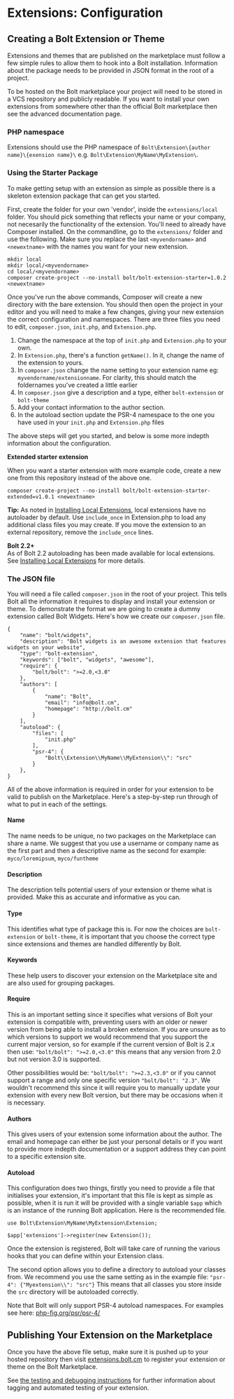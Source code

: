 Extensions: Configuration
=========================

## Creating a Bolt Extension or Theme

Extensions and themes that are published on the marketplace must follow a few
simple rules to allow them to hook into a Bolt installation. Information about
the package needs to be provided in JSON format in the root of a project.

To be hosted on the Bolt marketplace your project will need to be stored in a
VCS repository and publicly readable. If you want to install your own extensions
from somewhere other than the official Bolt marketplace then see the advanced
documentation page.

### PHP namespace

Extensions should use the PHP namespace of `Bolt\Extension\{author name}\{exension name}\`
e.g. `Bolt\Extension\MyName\MyExtension\`.

### Using the Starter Package

To make getting setup with an extension as simple as possible there is a
skeleton extension package that can get you started.

First, create the folder for your own 'vendor', inside the `extensions/local`
folder. You should pick something that reflects your name or your company, not
necesarily the functionality of the extension. You'll need to already have
Composer installed. On the commandline, go to the `extensions/` folder and use
the following. Make sure you replace the last `<myvendorname>` and
`<newextname>` with the names you want for your new extension.

```
mkdir local
mkdir local/<myvendorname>
cd local/<myvendorname>
composer create-project --no-install bolt/bolt-extension-starter=1.0.2 <newextname>
```

Once you've run the above commands, Composer will create a new directory with
the bare extension. You should then open the project in your editor and you will
need to make a few changes, giving your new extension the correct configuration
and namespaces. There are three files you need to edit, `composer.json`,
`init.php`, and `Extension.php`.

 1. Change the namespace at the top of `init.php` and `Extension.php` to your
    own.
 2. In `Extension.php`, there's a function `getName()`. In it, change the name
    of the extension to yours.
 3. In `composer.json` change the name setting to your extension name eg:
    `myvendorname/extensionname`. For clarity, this should match the foldernames
    you've created a little earlier
 4. In `composer.json` give a description and a type, either `bolt-extension` or
    `bolt-theme`
 5. Add your contact information to the author section.
 6. In the autoload section update the PSR-4 namespace to the one you have used
    in your `init.php` and `Extension.php` files

The above steps will get you started, and below is some more indepth information
about the configuration.

**Extended starter extension**

When you want a starter extension with more example code, create a new one from this repository instead of the above one.

```
composer create-project --no-install bolt/bolt-extension-starter-extended=v1.0.1 <newextname>
```

<p class="note"><strong>Tip:</strong> As noted in <a href="/howto/installing-local-extensions">Installing Local Extensions</a>, local extensions have no autoloader by default. Use <code>include_once</code> in Extension.php to load any additional class files you may create. If you move the extension to an external repository, remove the <code>include_once</code> lines.</p>

<p class="meta">
    <strong>Bolt 2.2+</strong><br>
    As of Bolt 2.2 autoloading has been made available for local extensions. See <a href="/howto/installing-local-extensions">Installing Local Extensions</a> for more details.
</p>

### The JSON file

You will need a file called `composer.json` in the root of your project. This
tells Bolt all the information it requires to display and install your extension
or theme. To demonstrate the format we are going to create a dummy extension
called Bolt Widgets. Here's how we create our `composer.json` file.

```
{
    "name": "bolt/widgets",
    "description": "Bolt widgets is an awesome extension that features widgets on your website",
    "type": "bolt-extension",
    "keywords": ["bolt", "widgets", "awesome"],
    "require": {
        "bolt/bolt": ">=2.0,<3.0"
    },
    "authors": [
        {
            "name": "Bolt",
            "email": "info@bolt.cm",
            "homepage": "http://bolt.cm"
        }
    ],
    "autoload": {
        "files": [
            "init.php"
        ],
        "psr-4": {
            "Bolt\\Extension\\MyName\\MyExtension\\": "src"
        }
    },
}
```


All of the above information is required in order for your extension to be valid
to publish on the Marketplace. Here's a step-by-step run through of what to put
in each of the settings.

#### Name
The name needs to be unique, no two packages on the Marketplace can share a
name. We suggest that you use a username or company name as the first part and
then a descriptive name as the second for example: `myco/loremipsum`,
`myco/funtheme`

#### Description
The description tells potential users of your extension or theme what is
provided. Make this as accurate and informative as you can.

#### Type
This identifies what type of package this is. For now the choices are `bolt-
extension` or `bolt-theme`, it is important that you choose the correct type
since extensions and themes are handled differently by Bolt.

#### Keywords
These help users to discover your extension on the Marketplace site and are also
used for grouping packages.

#### Require
This is an important setting since it specifies what versions of Bolt your
extension is compatible with, preventing users with an older or newer version
from being able to install a broken extension. If you are unsure as to which
versions to support we would recommend that you support the current major
version, so for example if the current version of Bolt is 2.x then use:
`"bolt/bolt": ">=2.0,<3.0"` this means that any version from 2.0 but not version
3.0 is supported.

Other possibilities would be: `"bolt/bolt": ">=2.3,<3.0"` or if you cannot
support a range and only one specific version `"bolt/bolt": "2.3"`. We wouldn't
recommend this since it will require you to manually update your extension with
every new Bolt version, but there may be occasions when it is necessary.

#### Authors
This gives users of your extension some information about the author. The email
and homepage can either be just your personal details or if you want to provide
more indepth documentation or a support address they can point to a specific
extension site.

#### Autoload
This configuration does two things, firstly you need to provide a file that
initialises your extension, it's important that this file is kept as simple as
possible, when it is run it will be provided with a single variable `$app` which
is an instance of the running Bolt application. Here is the recommended file.

```
use Bolt\Extension\MyName\MyExtension\Extension;

$app['extensions']->register(new Extension());
```

Once the extension is registered, Bolt will take care of running the various
hooks that you can define within your Extension class.

The second option allows you to define a directory to autoload your classes
from. We recommend you use the same setting as in the example file:
`"psr-4": {"Myextension\\": "src"}` This means that all classes you store inside
the `src` directory will be autoloaded correctly.

Note that Bolt will only support PSR-4 autoload namespaces. For examples see
here: [php-fig.org/psr/psr-4/](http://www.php-fig.org/psr/psr-4/)


## Publishing Your Extension on the Marketplace

Once you have the above file setup, make sure it is pushed up to your hosted
repository then visit [extensions.bolt.cm](http://extensions.bolt.cm) to
register your extension or theme on the Bolt Marketplace.

See [the testing and debugging instructions](/extensions/testing) for
further information about tagging and automated testing of your extension.
